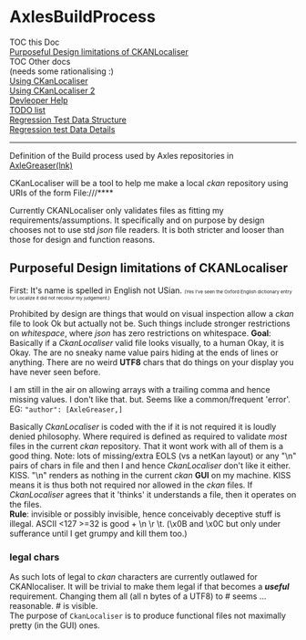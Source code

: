 # AxlesBuildProcess
TOC this Doc  
[Purposeful Design limitations of CKANLocaliser](#Purposeful-Design-limitations-of-CKANLocaliser)  
TOC Other docs  
(needs some rationalising :)  
[Using CKanLocaliser](https://github.com/AxleGreaser/AxlesBuildProcess/blob/master/doc/CkanLoaliser.md)  
[Using CKanLocaliser 2](https://github.com/AxleGreaser/AxlesBuildProcess/blob/master/doc/CkanLoaliserBuild.md)  
[Devleoper Help](https://github.com/AxleGreaser/AxlesBuildProcess/blob/master/doc/DeveleporHelp.md)  
[TODO list](https://github.com/AxleGreaser/AxlesBuildProcess/blob/master/doc/ToDo.md)  
[Regression Test Data Structure](https://github.com/AxleGreaser/AxlesBuildProcess/blob/master/testData/testData.MD)  
[Regression test Data Details](https://github.com/AxleGreaser/AxlesBuildProcess/blob/master/testData/SrcCkanFiles/Regression.md )


-----  
  
Definition of the Build process used by Axles repositories in [AxleGreaser(lnk)](https://github.com/AxleGreaser) 

CKanLocaliser will be a tool to help me make a local *ckan* repository using URIs of the form File:///****

Currently CKANLocaliser only validates files as fitting my requirements/assumptions. It specifically and on purpose by design chooses not to use std *json* file readers. It is both stricter and looser than those for design and function reasons.


 
## Purposeful Design limitations of CKANLocaliser 

First: It's name is spelled in English not USian. <small><small><small>(Yes I've seen the Oxford English dictionary entry for Localize it did not recolour my judgement.)</small></small></small>

Prohibited by design are things that would on visual inspection allow a *ckan* file to look Ok but actually not be. Such things include stronger restrictions on *whitespace*, where *json* has zero restrictions on whitespace. **Goal**: Basically if a *CkanLocaliser* valid file looks visually, to a human Okay, it is Okay. The are no sneaky name value pairs hiding at the ends of lines or anything. There are no weird **UTF8** chars that do things on your display you have never seen before.

I am still in the air on allowing arrays with a trailing comma and hence missing values. I don't like that. but. Seems like a common/frequent 'error'.  EG: `"author": [AxleGreaser,]`  

Basically *CkanLocaliser* is coded with the if it is not required it is loudly denied philosophy. Where required is defined as required to validate *most* files in the current *ckan* repository. That it wont work with all of them is a good thing. Note: lots of missing/extra EOLS (vs a netKan layout) or any "\\n" pairs of chars in file and then I and hence *CkanLocaliser* don't like it either. KISS. "\\n" renders as nothing in the current *ckan* **GUI** on my machine. KISS means it is thus both not required nor allowed in the *ckan* files. If *CkanLocaliser* agrees that it 'thinks' it understands a file, then it operates on the files.  
**Rule**: invisible or possibly invisible, hence conceivably deceptive stuff is illegal. ASCII <127 >=32 is good + \n \r \t. (\x0B and \x0C but only under sufferance until I get grumpy and kill them too.)

### legal chars
As such lots of legal to *ckan* characters are currently outlawed for CKANlocaliser. It will be trivial to make them legal if that becomes a ***useful*** requirement. Changing them all (all n bytes of a UTF8) to # seems ... reasonable. # is visible.  
The purpose of `CkanLocaliser` is to produce functional files not maximally pretty (in the GUI) ones.






